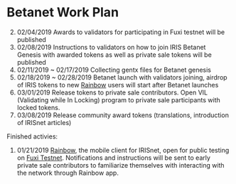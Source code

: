 # Betanet Work Plan

2. 02/04/2019 Awards to validators for participating in Fuxi testnet will be published
3. 02/08/2019 Instructions to validators on how to join IRIS Betanet Genesis with awarded tokens as well as private sale tokens will be published     
4. 02/11/2019 ~ 02/17/2019 Collecting gentx files for Betanet genesis 
5. 02/18/2019 ~ 02/28/2019 Betanet launch with validators joining, airdrop of IRIS tokens to new [Rainbow](http://www.rainbow.one) users will start after Betanet launches
6. 03/01/2019 Release tokens to private sale contributors. Open VIL (Validating while In Locking) program to private sale participants with locked tokens. 
7. 03/08/2019 Release community award tokens (translations, introduction of IRISnet articles)

Finished activies: 
1.  01/21/2019 [Rainbow](http://www.rainbow.one), the mobile client for IRISnet, open for public testing on [Fuxi Testnet](https://www.irisnet.org/testnets). Notifications and instructions will be sent to early private sale contributors to familiarize themselves with interacting with the network through Rainbow app.

